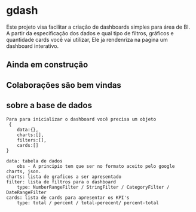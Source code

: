 # gdash

Este projeto visa facilitar a criação de dashboards simples para área de BI.
A partir da especificação dos dados e qual tipo de filtros, gráficos e quantidade cards você vai utilizar,
Ele ja rendenriza na pagina um dashboard interativo.

## Ainda em construção
## Colaborações são bem vindas

## sobre a base de dados
    Para para inicializar o dashboard você precisa um objeto 
     {
        data:{},
        charts:[],
        filters:[],
        cards:[]
    }

    data: tabela de dados 
        obs - A principio tem que ser no formato aceito pelo google charts, json.
    charts: lista de graficos a ser apresentado
    filter: lista de filtros para o dashboard
        type: NumberRangeFilter / StringFilter / CategoryFilter / DateRangeFilter 
    cards: lista de cards para apresentar os KPI's
        type: total / percent / total-perecent/ percent-total